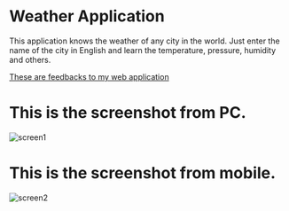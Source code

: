 # Weather Application

This application knows the weather of any city in the world.
Just enter the name of the city in English and learn the temperature, pressure, humidity and others.

[These are feedbacks to my web application](https://drive.google.com/drive/folders/1TyOhl4YAbj4OwOeixqpjvR93sQL9-36_?usp=sharing)

# This is the screenshot from PC.
![screen1](https://i.imgur.com/hiAupSu.png)

# This is the screenshot from mobile.
![screen2](https://i.imgur.com/wncpdeE.jpg)
